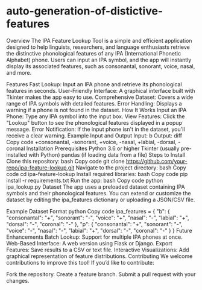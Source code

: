 # auto-generation-of-distictive-features

Overview
The IPA Feature Lookup Tool is a simple and efficient application designed to help linguists, researchers, and language enthusiasts retrieve the distinctive phonological features of any IPA (International Phonetic Alphabet) phone. Users can input an IPA symbol, and the app will instantly display its associated features, such as consonantal, sonorant, voice, nasal, and more.

Features
Fast Lookup: Input an IPA phone and retrieve its phonological features in seconds.
User-Friendly Interface: A graphical interface built with Tkinter makes the app easy to use.
Comprehensive Dataset: Covers a wide range of IPA symbols with detailed features.
Error Handling: Displays a warning if a phone is not found in the dataset.
How It Works
Input an IPA Phone: Type any IPA symbol into the input box.
View Features: Click the "Lookup" button to see the phonological features displayed in a popup message.
Error Notification: If the input phone isn't in the dataset, you'll receive a clear warning.
Example Input and Output
Input: b
Output:
diff
Copy code
+consonantal, -sonorant, +voice, -nasal, +labial, -dorsal, -coronal
Installation
Prerequisites
Python 3.6 or higher
Tkinter (usually pre-installed with Python)
pandas (if loading data from a file)
Steps to Install
Clone this repository:
bash
Copy code
git clone https://github.com/your-repo/ipa-feature-lookup.git
Navigate to the project directory:
bash
Copy code
cd ipa-feature-lookup
Install required libraries:
bash
Copy code
pip install -r requirements.txt
Run the app:
bash
Copy code
python ipa_lookup.py
Dataset
The app uses a preloaded dataset containing IPA symbols and their phonological features. You can extend or customize the dataset by editing the ipa_features dictionary or uploading a JSON/CSV file.

Example Dataset Format
python
Copy code
ipa_features = {
    "b": {
        "consonantal": "+",
        "sonorant": "-",
        "voice": "+",
        "nasal": "-",
        "labial": "+",
        "dorsal": "-",
        "coronal": "-"
    },
    "p": {
        "consonantal": "+",
        "sonorant": "-",
        "voice": "-",
        "nasal": "-",
        "labial": "+",
        "dorsal": "-",
        "coronal": "-"
    }
}
Future Enhancements
Batch Lookup: Support for multiple IPA phones at once.
Web-Based Interface: A web version using Flask or Django.
Export Features: Save results to a CSV or text file.
Interactive Visualizations: Add graphical representation of feature distributions.
Contributing
We welcome contributions to improve this tool! If you’d like to contribute:

Fork the repository.
Create a feature branch.
Submit a pull request with your changes.
